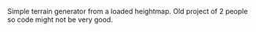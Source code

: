 Simple terrain generator from a loaded heightmap. Old project of 2 people so code might not be very good.
